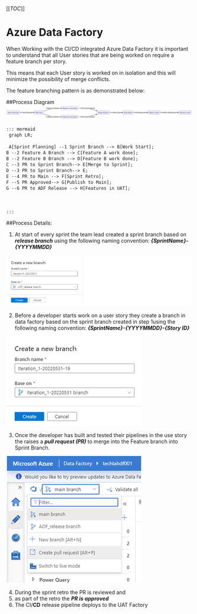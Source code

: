 [[_TOC_]]


# **Azure Data Factory**


When Working with the CI/CD integrated Azure Data Factory it is important to understand that all User stories that are being worked on require a feature branch per story. 

This means that each User story is worked on in isolation and this will minimize the possibility of merge conflicts.

The feature branching pattern is as demonstrated below:




##Process Diagram
![image.png](/.attachments/image-01043a8c-8fb6-453b-b73b-8f6125c3cecd.png)


```
::: mermaid
 graph LR;

 A[Sprint Planning] --1 Sprint Branch --> B[Work Start];
B --2 Feature A Branch --> C[Feature A work done];
B --2 Feature B Branch --> D[Feature B work done];
C --3 PR to Sprint Branch--> E[Merge to Sprint];
D --3 PR to Sprint Branch--> E;
E --4 PR to Main --> F[Sprint Retro];
F --5 PR Approved--> G[Publish to Main];
G --6 PR to ADF Release --> H[Features in UAT];



:::
```




##Process Details:
1. At start of every sprint the team lead created a sprint branch based on _**release branch**_ using the following naming convention:
    **_{SprintName}-{YYYYMMDD}_**

![image.png](/.attachments/image-7f338e6b-110b-4d3d-9046-1ec01cbb7fda.png)

2. Before a developer starts work on a user story they create a branch in data factory based on the sprint branch created in step 1using the following naming convention:
    **_{SprintName}-{YYYYMMDD}-{Story ID}_**

![image.png](/.attachments/image-c7e2c2a9-9d19-470d-b404-546c75481c63.png)

3. Once the developer has built and tested their pipelines in the use story the raises a _**pull request (PR)**_ to merge into the Feature branch into Sprint Branch.

![image.png](/.attachments/image-90f879ed-8833-4c66-bc2e-6d7b11558809.png)

4. During the sprint retro the PR is reviewed and 
5. as part of the retro the **_PR is approved_**
6. The CI/**CD** release pipeline deploys to the UAT Factory


